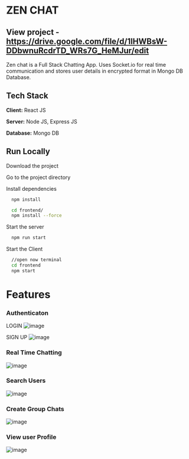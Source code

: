 
# ZEN CHAT
## View project -  https://drive.google.com/file/d/1IHWBsW-DDbwnuRcdrTD_WRs7G_HeMJur/edit

Zen chat is a Full Stack Chatting App.
Uses Socket.io for real time communication and stores user details in encrypted format in Mongo DB Database.
## Tech Stack

**Client:** React JS

**Server:** Node JS, Express JS

**Database:** Mongo DB
  
## Run Locally

Download the project

Go to the project directory

Install dependencies

```bash
  npm install
```

```bash
  cd frontend/
  npm install --force
```

Start the server

```bash
  npm run start
```
Start the Client

```bash
  //open now terminal
  cd frontend
  npm start
```

  
# Features

### Authenticaton
LOGIN
![image](https://github.com/Jaskaran-Singh99/Zen-chat-final/assets/86151494/50aa54ae-cc3a-45bc-9202-ed783754d456)

SIGN UP
![image](https://github.com/Jaskaran-Singh99/Zen-chat-final/assets/86151494/9a3428fc-8209-4116-9b46-7379b1f19a42)



### Real Time Chatting 
![image](https://github.com/Jaskaran-Singh99/Zen-chat-final/assets/86151494/e452fdf9-83e9-498e-9dc1-86559721335c)


### Search Users
![image](https://github.com/Jaskaran-Singh99/Zen-chat-final/assets/86151494/4530ae3f-23df-4fc2-a036-57fb7b294619)

### Create Group Chats
![image](https://github.com/Jaskaran-Singh99/Zen-chat-final/assets/86151494/b8f4ba60-a61e-408b-b9dc-da391aef3514)


### View  user Profile
![image](https://github.com/Jaskaran-Singh99/Zen-chat-final/assets/86151494/dbe08b31-9f8d-48c6-9f63-ce664d056297)



  
